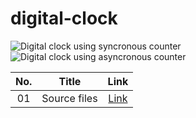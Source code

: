 # digital-clock
![Digital clock using syncronous counter](https://github.com/user-attachments/assets/5c58cc7a-031d-43b4-bf90-7f12dd24377b)
![Digital clock using asyncronous counter](https://github.com/user-attachments/assets/d7bda7cb-7c90-476c-9bff-3a9557d6c6dd)


|No. | Title | Link |
| :---: | :---: | :---: |
| 01 | Source files | [Link](https://github.com/shadidniloy1/digital-clock/tree/main/src)
